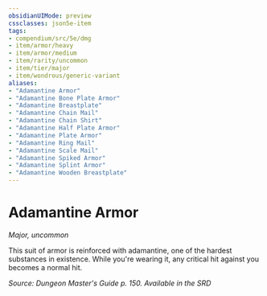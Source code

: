 ```yaml
---
obsidianUIMode: preview
cssclasses: json5e-item
tags:
- compendium/src/5e/dmg
- item/armor/heavy
- item/armor/medium
- item/rarity/uncommon
- item/tier/major
- item/wondrous/generic-variant
aliases: 
- "Adamantine Armor"
- "Adamantine Bone Plate Armor"
- "Adamantine Breastplate"
- "Adamantine Chain Mail"
- "Adamantine Chain Shirt"
- "Adamantine Half Plate Armor"
- "Adamantine Plate Armor"
- "Adamantine Ring Mail"
- "Adamantine Scale Mail"
- "Adamantine Spiked Armor"
- "Adamantine Splint Armor"
- "Adamantine Wooden Breastplate"
---
```

# Adamantine Armor
*Major, uncommon*  


This suit of armor is reinforced with adamantine, one of the hardest substances in existence. While you're wearing it, any critical hit against you becomes a normal hit.

*Source: Dungeon Master's Guide p. 150. Available in the <span title='Systems Reference Document (5.1)'>SRD</span>*